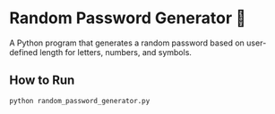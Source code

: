 # Random Password Generator 🔑

A Python program that generates a random password based on user-defined length for letters, numbers, and symbols.

## How to Run
```bash
python random_password_generator.py

